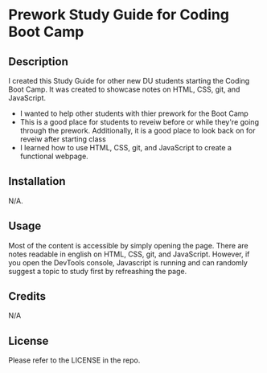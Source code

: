 # Prework Study Guide for Coding Boot Camp

## Description

I created this Study Guide for other new DU students starting the Coding Boot Camp. It was created to showcase notes on HTML, CSS, git, and JavaScript.

- I wanted to help other students with thier prework for the Boot Camp
- This is a good place for students to reveiw before or while they're going through the prework. Additionally, it is a good place to look back on for reveiw after starting class
- I learned how to use HTML, CSS, git, and JavaScript to create a functional webpage.

## Installation

N/A.

## Usage

Most of the content is accessible by simply opening the page. There are notes readable in english on HTML, CSS, git, and JavaScript. However, if you open the DevTools console, Javascript is running and can randomly suggest a topic to study first by refreashing the page.

## Credits

N/A

## License

Please refer to the LICENSE in the repo.